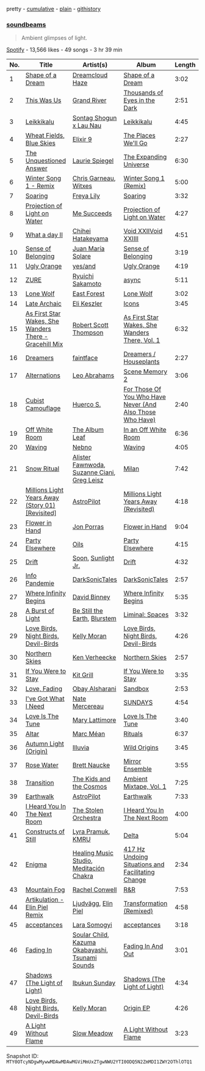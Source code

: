 pretty - [cumulative](/playlists/cumulative/37i9dQZF1DWWpPDyGY7zGd.md) - [plain](/playlists/plain/37i9dQZF1DWWpPDyGY7zGd) - [githistory](https://github.githistory.xyz/mackorone/spotify-playlist-archive/blob/main/playlists/plain/37i9dQZF1DWWpPDyGY7zGd)

### [soundbeams](https://open.spotify.com/playlist/37i9dQZF1DWWpPDyGY7zGd)

> Ambient glimpses of light.

[Spotify](https://open.spotify.com/user/spotify) - 13,566 likes - 49 songs - 3 hr 39 min

| No. | Title | Artist(s) | Album | Length |
|---|---|---|---|---|
| 1 | [Shape of a Dream](https://open.spotify.com/track/142mfN5a9TsF7F7eopoy4y) | [Dreamcloud Haze](https://open.spotify.com/artist/57GF408b4kntpAncwk2bZR) | [Shape of a Dream](https://open.spotify.com/album/4wJXcvFwAEyMVWIW08znpO) | 3:02 |
| 2 | [This Was Us](https://open.spotify.com/track/0fg8PvS5UhcA9qjppJAAZh) | [Grand River](https://open.spotify.com/artist/7HtrqYEdzfxQcGct9YBxAO) | [Thousands of Eyes in the Dark](https://open.spotify.com/album/4QMtlhvAyEYpxPLhw7XBqI) | 2:51 |
| 3 | [Leikkikalu](https://open.spotify.com/track/6oNk0Nm1gEtMzoynbxL7SP) | [Sontag Shogun x Lau Nau](https://open.spotify.com/artist/28lypYEK7INkUdEBY2VqS7) | [Leikkikalu](https://open.spotify.com/album/2lHXERrutbDsCybZG2ESgf) | 4:45 |
| 4 | [Wheat Fields, Blue Skies](https://open.spotify.com/track/0zaAtCAZOscK07bQLngLop) | [Elixir 9](https://open.spotify.com/artist/4S9ShxoujgpTjt3WVaCsng) | [The Places We'll Go](https://open.spotify.com/album/2DoOFgmYXm0zdQC43bQsiP) | 2:27 |
| 5 | [The Unquestioned Answer](https://open.spotify.com/track/5ftgOffbWhT3hYtQXNEPou) | [Laurie Spiegel](https://open.spotify.com/artist/5ixSn3H9wbdWQxcf8qEKOV) | [The Expanding Universe](https://open.spotify.com/album/2rD0SKiBImTKNhRtRVLsdU) | 6:30 |
| 6 | [Winter Song 1 \- Remix](https://open.spotify.com/track/614wTHGHk1gQ4y1yvVojZO) | [Chris Garneau](https://open.spotify.com/artist/6N6oxcjNigJQq0RWeC49Rg), [Witxes](https://open.spotify.com/artist/7GhsDUkvGcr31XfEG54Js5) | [Winter Song 1 \(Remix\)](https://open.spotify.com/album/4jjQ4PAM3pISIp3CY46rXg) | 5:00 |
| 7 | [Soaring](https://open.spotify.com/track/5cRgeni5iMDa57WoVeNGbp) | [Freya Lily](https://open.spotify.com/artist/2fjFlSNzZiHwk2psCbLID6) | [Soaring](https://open.spotify.com/album/6k7glxa5yf2cWRtfuBybEB) | 3:32 |
| 8 | [Projection of Light on Water](https://open.spotify.com/track/0teq2AmpDF4kQXaVft015v) | [Me Succeeds](https://open.spotify.com/artist/2WJtAYoqHj0ScNbwppLEHV) | [Projection of Light on Water](https://open.spotify.com/album/7qundsAWCOF9NKEzzJDSKC) | 4:27 |
| 9 | [What a day II](https://open.spotify.com/track/4dreokc8vzhK9Uj4yVouyO) | [Chihei Hatakeyama](https://open.spotify.com/artist/4G1ZsxfEEztbE1VcnNInPg) | [Void XXIIVoid XXIIII](https://open.spotify.com/album/2RhfFJKxFTEVTOYlNcqELm) | 4:51 |
| 10 | [Sense of Belonging](https://open.spotify.com/track/4gg5AyWqnGEvHEVvoXCMwN) | [Juan María Solare](https://open.spotify.com/artist/0sr00YxbHKRAruzYrJ6PEg) | [Sense of Belonging](https://open.spotify.com/album/00T6BZHC9hyBaFndiQ37hH) | 3:19 |
| 11 | [Ugly Orange](https://open.spotify.com/track/4O2JBu39WoNet8tz3xOS2P) | [yes/and](https://open.spotify.com/artist/7IxiRbidPWbGcs1K14lf98) | [Ugly Orange](https://open.spotify.com/album/5nRm1J2j9EqyHZrYVFCnho) | 4:19 |
| 12 | [ZURE](https://open.spotify.com/track/3pynQyKd7n3gCxO6Vsmjgl) | [Ryuichi Sakamoto](https://open.spotify.com/artist/1tcgfoMTT1szjUeaikxRjA) | [async](https://open.spotify.com/album/5cTHeB6qAS8N6L4gZJTKz7) | 5:11 |
| 13 | [Lone Wolf](https://open.spotify.com/track/6cOD0qyJkwL51nUMNMv2Cg) | [East Forest](https://open.spotify.com/artist/0okmfBroVgFuvvljnUbqPW) | [Lone Wolf](https://open.spotify.com/album/0DTgMrxuMBfImzk6yPiBti) | 3:02 |
| 14 | [Late Archaic](https://open.spotify.com/track/7stmnpbM4vcqpQEuqP3oeR) | [Eli Keszler](https://open.spotify.com/artist/2YfqCdQFDp4c0s8F5Lkk4z) | [Icons](https://open.spotify.com/album/0Pw8GjF2XNrDNM3uIeV8QB) | 3:45 |
| 15 | [As First Star Wakes, She Wanders There \- Gracehill Mix](https://open.spotify.com/track/0Fvk7lHDuqA0afs1JcO5jG) | [Robert Scott Thompson](https://open.spotify.com/artist/3cLV4eGuwG8hXQ8JDS6ZKd) | [As First Star Wakes, She Wanders There, Vol\. 1](https://open.spotify.com/album/3uAC7t2K7B9ls0FVPo14pX) | 6:32 |
| 16 | [Dreamers](https://open.spotify.com/track/6EcsMtEdxec83vGjvXGDGp) | [faintface](https://open.spotify.com/artist/2dmaPf4Lroxldy8ktS9Jvs) | [Dreamers / Houseplants](https://open.spotify.com/album/7vtGmnvH9d83OxpxhRvEWE) | 2:27 |
| 17 | [Alternations](https://open.spotify.com/track/4B1FuZiMfaB83xgfK2fvxd) | [Leo Abrahams](https://open.spotify.com/artist/6g4q7DPLaVqWGnfMpAb2Yd) | [Scene Memory 2](https://open.spotify.com/album/4nLf2L3Eny7wzB0q2G30Mn) | 3:06 |
| 18 | [Cubist Camouflage](https://open.spotify.com/track/1f3kmsZ8nFWtAsAWsubF5c) | [Huerco S.](https://open.spotify.com/artist/0Wy3xgOTkgtDlT9wJsOQjy) | [For Those Of You Who Have Never \(And Also Those Who Have\)](https://open.spotify.com/album/57o6rhS5v8qPeRPzrNRWF9) | 2:40 |
| 19 | [Off White Room](https://open.spotify.com/track/1tfuF3RpiUgLhc2mWRaJ4V) | [The Album Leaf](https://open.spotify.com/artist/02uPe16VFxPaiueQsPEDkE) | [In an Off White Room](https://open.spotify.com/album/7gf2agErB2gjSaQDz5jJmx) | 6:36 |
| 20 | [Waving](https://open.spotify.com/track/2IwTXSns7feJ8H5hQL4LUk) | [Nebno](https://open.spotify.com/artist/3sb9YxHMKqnzyLM89FzoWf) | [Waving](https://open.spotify.com/album/6F5Qae0yAmB2nO8QRPVhOK) | 4:05 |
| 21 | [Snow Ritual](https://open.spotify.com/track/5t3I5yqfEAJoDbZmPiT9vJ) | [Alister Fawnwoda](https://open.spotify.com/artist/16Vq22oDSB5NDYczsnJ89o), [Suzanne Ciani](https://open.spotify.com/artist/6E7hjfR2Qy6392SnUqCnzr), [Greg Leisz](https://open.spotify.com/artist/5OslOE4iegsG2uqyOZJ2OU) | [Milan](https://open.spotify.com/album/7oTgSbWQOVPZ15YUUybwSo) | 7:42 |
| 22 | [Millions Light Years Away \(Story 01\) \[Revisited\]](https://open.spotify.com/track/0Nu5pBs3AqoF1B9e9WpMXb) | [AstroPilot](https://open.spotify.com/artist/2z658O7sY52T18CIOqUcws) | [Millions Light Years Away \(Revisited\)](https://open.spotify.com/album/7nhKzMgAEc2JIintY8HBVI) | 4:18 |
| 23 | [Flower in Hand](https://open.spotify.com/track/2BAS1ngAJiWbokIUzroTc7) | [Jon Porras](https://open.spotify.com/artist/0FDxPN4OkExGczv8cRTAZx) | [Flower in Hand](https://open.spotify.com/album/4slKrUVPfJoYKi68EV4mNe) | 9:04 |
| 24 | [Party Elsewhere](https://open.spotify.com/track/3Yvp3sZXUQBxwzeO0I1D21) | [Oils](https://open.spotify.com/artist/3Q2M9TPSdCOUOw0IStqvdI) | [Party Elsewhere](https://open.spotify.com/album/4iSBjsdmj0sGVyNetoArnA) | 4:15 |
| 25 | [Drift](https://open.spotify.com/track/3X6Fyt7NXiZ0TUA2bf4iVK) | [Soon](https://open.spotify.com/artist/7LgtfPE5jpsqOCFrOi0x6t), [Sunlight Jr.](https://open.spotify.com/artist/5yuCMtz7erXhuUeOVIvClC) | [Drift](https://open.spotify.com/album/3IMm9U6V9tD0EPe9RyyfUQ) | 4:32 |
| 26 | [Info Pandemie](https://open.spotify.com/track/7ISJqbzViFwAHboObjStGL) | [DarkSonicTales](https://open.spotify.com/artist/0UwpvJPYgGfPN8GD2uSvZv) | [DarkSonicTales](https://open.spotify.com/album/35f8YfklsxyPtiMONCQ5XG) | 2:57 |
| 27 | [Where Infinity Begins](https://open.spotify.com/track/01aQvQn8THQXJEyuLiu0TD) | [David Binney](https://open.spotify.com/artist/35fZivtiaWTLzphTDaWnrf) | [Where Infinity Begins](https://open.spotify.com/album/5tieEuoDAZWad9QX0g01ki) | 5:35 |
| 28 | [A Burst of Light](https://open.spotify.com/track/5oM1QfzUOk2qdTWN79S9DD) | [Be Still the Earth](https://open.spotify.com/artist/7FedGrros77uFxBy4PT8k6), [Blurstem](https://open.spotify.com/artist/0FXk0xKcMcLfLjkGduqGkn) | [Liminal: Spaces](https://open.spotify.com/album/4WpadMECXyxkpkGOWKzIKG) | 3:32 |
| 29 | [Love Birds, Night Birds, Devil\-Birds](https://open.spotify.com/track/2eK9fQF84eSw3DqJ7LbPOQ) | [Kelly Moran](https://open.spotify.com/artist/1SFqXNEGetmMW6VPZseNqy) | [Love Birds, Night Birds, Devil\-Birds](https://open.spotify.com/album/3JEIiy4nCsXBudx1QZevuC) | 4:26 |
| 30 | [Northern Skies](https://open.spotify.com/track/1XSVjsB4MrFoY2F3aTK0IJ) | [Ken Verheecke](https://open.spotify.com/artist/2zRXC9OjmjzJYeGJ76irbl) | [Northern Skies](https://open.spotify.com/album/2CQlQUHsZIiLKJkDyXZhj0) | 2:57 |
| 31 | [If You Were to Stay](https://open.spotify.com/track/1bzrWAiBZzbHRnbOlFEnrR) | [Kit Grill](https://open.spotify.com/artist/7Mq8bgNDcBNm7nAwFT3Zhz) | [If You Were to Stay](https://open.spotify.com/album/4sMOP2uAmml01rGQImG54C) | 3:35 |
| 32 | [Love, Fading](https://open.spotify.com/track/0ddTp9M1wQN9tBbHzobHl9) | [Obay Alsharani](https://open.spotify.com/artist/41rKw6IAMgfQ3g41byDtwH) | [Sandbox](https://open.spotify.com/album/0zJ0U4VRhxuFDsTtM8H85I) | 2:53 |
| 33 | [I've Got What I Need](https://open.spotify.com/track/5X7DeZgp2mRSkwc5tHrCNY) | [Nate Mercereau](https://open.spotify.com/artist/5fUnrD4Bwhct3etEOPID7X) | [SUNDAYS](https://open.spotify.com/album/58R38dTFySIe8wW1NfU96K) | 4:54 |
| 34 | [Love Is The Tune](https://open.spotify.com/track/2xoYBFFq1q9gf7DRTsxouk) | [Mary Lattimore](https://open.spotify.com/artist/38MKhZmMRHAZRz8LqtKIBw) | [Love Is The Tune](https://open.spotify.com/album/4fu1ECnqoaH0HxnmFYlRzJ) | 3:40 |
| 35 | [Altar](https://open.spotify.com/track/6CWgBt8zae0YYFpFzyEerN) | [Marc Méan](https://open.spotify.com/artist/27i9mSlvBU2zduOZK2yvYz) | [Rituals](https://open.spotify.com/album/5N7WnX0e2DiyXgzBtvZ2y2) | 6:37 |
| 36 | [Autumn Light \(Origin\)](https://open.spotify.com/track/66YqEMuO2kfNAmvEezKlWS) | [Illuvia](https://open.spotify.com/artist/2RstnMawb7nzgFEp6PIT7S) | [Wild Origins](https://open.spotify.com/album/2tJ6qh8zF7Cw0DxdiVWYd6) | 3:45 |
| 37 | [Rose Water](https://open.spotify.com/track/4BsmOaKB7OqPEE9uzSVgXz) | [Brett Naucke](https://open.spotify.com/artist/2MFjLlkCkf3kmSqBT0q5vs) | [Mirror Ensemble](https://open.spotify.com/album/4yPUsblnALWMQjtbixVzOV) | 3:55 |
| 38 | [Transition](https://open.spotify.com/track/6Eq4Ez7tAHqzYwsHocWDMQ) | [The Kids and the Cosmos](https://open.spotify.com/artist/1GnsQ6UaPwvKaggXBOJUBy) | [Ambient Mixtape, Vol\. 1](https://open.spotify.com/album/3zND0xBQgEbPpgw9hpTnWm) | 7:25 |
| 39 | [Earthwalk](https://open.spotify.com/track/5CUbFCdeM5Kc6qxvOTpb5u) | [AstroPilot](https://open.spotify.com/artist/2z658O7sY52T18CIOqUcws) | [Earthwalk](https://open.spotify.com/album/0018hWbtIkidSMHwjNtQMk) | 7:33 |
| 40 | [I Heard You In The Next Room](https://open.spotify.com/track/4IzCv6Fh2Ob5cA5xDfFQye) | [The Stolen Orchestra](https://open.spotify.com/artist/6J6enbo9vl8X1cI95rj9f7) | [I Heard You In The Next Room](https://open.spotify.com/album/0vLN3RweKRLt3kQ7esEgJs) | 4:00 |
| 41 | [Constructs of Still](https://open.spotify.com/track/0p4crmL5P8JdV6wvw5iwaZ) | [Lyra Pramuk](https://open.spotify.com/artist/4nIgCJvBTi7M3pFn2ELhxm), [KMRU](https://open.spotify.com/artist/5blZUSGq0z7HhuSldSXV3a) | [Delta](https://open.spotify.com/album/7xTPmMHimoHFaMTmGoXTPl) | 5:04 |
| 42 | [Enigma](https://open.spotify.com/track/17EZ8JjxRc3I8xpFJorPfk) | [Healing Music Studio](https://open.spotify.com/artist/3slkAZjNjou8jXczSnZ51u), [Meditación Chakra](https://open.spotify.com/artist/623eXZaRv6YsYpILhkDTtT) | [417 Hz Undoing Situations and Facilitating Change](https://open.spotify.com/album/5J4f7lqt7i7dl8cGgM4G2K) | 2:34 |
| 43 | [Mountain Fog](https://open.spotify.com/track/76r0fkSCfI1VxJkPwH3f8V) | [Rachel Conwell](https://open.spotify.com/artist/5ImxbKryIslMlAKRf79Mhj) | [R&R](https://open.spotify.com/album/4q1yZEleDwRA4DMOpT6Xcz) | 7:53 |
| 44 | [Artikulation \- Elin Piel Remix](https://open.spotify.com/track/3QbuqdMghj97htv9cGyB2h) | [Ljudvägg](https://open.spotify.com/artist/2bLckzJ86LxjFy2j7hnAQ8), [Elin Piel](https://open.spotify.com/artist/3zVDpnuUhxYYCYyTccvdTY) | [Transformation \(Remixed\)](https://open.spotify.com/album/56vjMAIvFhwZV3Ka4h34j3) | 4:58 |
| 45 | [acceptances](https://open.spotify.com/track/49LE9nTYsPzk0ImQ26mZjD) | [Lara Somogyi](https://open.spotify.com/artist/4vFvy7t3jlzAYrNYjW8uDo) | [acceptances](https://open.spotify.com/album/6LRafypd0VdYQ6uuFIxzxJ) | 3:18 |
| 46 | [Fading In](https://open.spotify.com/track/1TbBWoY5ztVqoNcpdCiuE6) | [Soular Child](https://open.spotify.com/artist/0UUiNe399XY6xl116DbUOn), [Kazuma Okabayashi](https://open.spotify.com/artist/5wERxGUf4rAPnGdfLDrewa), [Tsunami Sounds](https://open.spotify.com/artist/5eMAlyu2Se9eG19S7fg4y6) | [Fading In And Out](https://open.spotify.com/album/6j1FkmIUkgTADDADZUNnHh) | 3:01 |
| 47 | [Shadows \(The Light of Light\)](https://open.spotify.com/track/3BhwZ5q8KjXLEazLX5Kuhv) | [Ibukun Sunday](https://open.spotify.com/artist/1XhXRpXu0NntjkqENGveoI) | [Shadows \(The Light of Light\)](https://open.spotify.com/album/2iGsHH8dXl9VHM0JtGiDo2) | 4:34 |
| 48 | [Love Birds, Night Birds, Devil\-Birds](https://open.spotify.com/track/0z4uaqGpA3APE8dqvuUZ3l) | [Kelly Moran](https://open.spotify.com/artist/1SFqXNEGetmMW6VPZseNqy) | [Origin EP](https://open.spotify.com/album/6n7fakB3pKRvA7fqpSDvNk) | 4:26 |
| 49 | [A Light Without Flame](https://open.spotify.com/track/7iFOhRAni6M6bPyfsmvapG) | [Slow Meadow](https://open.spotify.com/artist/1X93CiijNCFQa4o17hLwI3) | [A Light Without Flame](https://open.spotify.com/album/0dypri6yEpgORaQbPFJmxK) | 3:23 |

Snapshot ID: `MTY0OTcyNDgwMywwMDAwMDAwMGViMmUxZTgwNWU2YTI0ODQ5N2ZmMDI1ZWY2OThlOTQ1`
